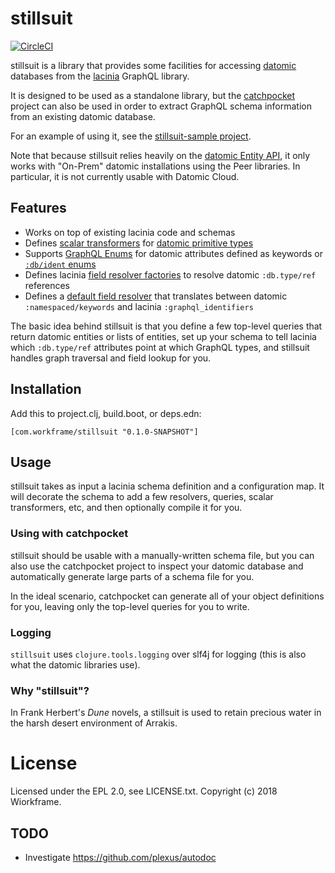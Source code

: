 # stillsuit

[![CircleCI](https://circleci.com/gh/workframers/stillsuit/tree/develop.svg?style=svg&circle-token=bdc3a82714767c0f8e0b7285d41fd6fffabe0d42)](https://circleci.com/gh/workframers/stillsuit/tree/develop)

stillsuit is a library that provides some facilities for
accessing [datomic](http://www.datomic.com/) databases
from the [lacinia](https://github.com/walmartlabs/lacinia)
GraphQL library.

It is designed to be used as a standalone library, but the
[catchpocket](https://github.com/workframers/catchpocket)
project can also be used in order to extract GraphQL
schema information from an existing datomic database.

For an example of using it, see the
[stillsuit-sample project](https://github.com/workframers/stillsuit-sample).

Note that because stillsuit relies heavily on the
[datomic Entity API](https://docs.datomic.com/on-prem/entities.html), it
only works with "On-Prem" datomic installations using the Peer libraries.
In particular, it is not currently usable with Datomic Cloud.

## Features

- Works on top of existing lacinia code and schemas
- Defines [scalar transformers](http://lacinia.readthedocs.io/en/latest/custom-scalars.html)
  for [datomic primitive types](https://docs.datomic.com/on-prem/schema.html#required-schema-attributes)
- Supports [GraphQL Enums](http://lacinia.readthedocs.io/en/latest/enums.html)
  for datomic attributes defined as keywords or
  [`:db/ident` enums](https://docs.datomic.com/on-prem/schema.html#enums)
- Defines lacinia [field resolver factories](http://lacinia.readthedocs.io/en/latest/resolve/attach.html#resolver-factories)
  to resolve datomic `:db.type/ref` references
- Defines a [default field resolver](http://lacinia.readthedocs.io/en/latest/resolve/overview.html#default-field-resolver)
  that translates between datomic `:namespaced/keywords` and lacinia `:graphql_identifiers`

The basic idea behind stillsuit is that you define a few top-level queries
that return datomic entities or lists of entities, set up your schema to
tell lacinia which `:db.type/ref` attributes point at which GraphQL types,
and stillsuit handles graph traversal and field lookup for you.

## Installation

Add this to project.clj, build.boot, or deps.edn:

```
[com.workframe/stillsuit "0.1.0-SNAPSHOT"]
```

## Usage

stillsuit takes as input a lacinia schema definition and a configuration map.
It will decorate the schema to add a few resolvers, queries, scalar transformers,
etc, and then optionally compile it for you.

### Using with catchpocket

stillsuit should be usable with a manually-written schema file, but you
can also use the catchpocket project to inspect your datomic database and
automatically generate large parts of a schema file for you.

In the ideal scenario, catchpocket can generate all of your object
definitions for you, leaving only the top-level queries for you to write.

### Logging

`stillsuit` uses `clojure.tools.logging` over slf4j for logging (this is
also what the datomic libraries use).

### Why "stillsuit"?

In Frank Herbert's _Dune_ novels, a stillsuit is used to retain precious
water in the harsh desert environment of Arrakis.

# License

Licensed under the EPL 2.0, see LICENSE.txt. Copyright (c) 2018 Wiorkframe.

## TODO

- Investigate https://github.com/plexus/autodoc
